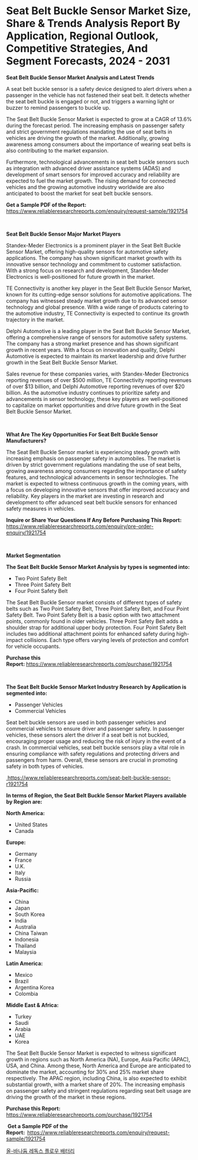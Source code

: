 <p><h1>Seat Belt Buckle Sensor Market Size, Share & Trends Analysis Report By Application, Regional Outlook, Competitive Strategies, And Segment Forecasts, 2024 - 2031</h1></p><p><strong>Seat Belt Buckle Sensor Market Analysis and Latest Trends</strong></p>
<p><p>A seat belt buckle sensor is a safety device designed to alert drivers when a passenger in the vehicle has not fastened their seat belt. It detects whether the seat belt buckle is engaged or not, and triggers a warning light or buzzer to remind passengers to buckle up.</p><p>The Seat Belt Buckle Sensor Market is expected to grow at a CAGR of 13.6% during the forecast period. The increasing emphasis on passenger safety and strict government regulations mandating the use of seat belts in vehicles are driving the growth of the market. Additionally, growing awareness among consumers about the importance of wearing seat belts is also contributing to the market expansion.</p><p>Furthermore, technological advancements in seat belt buckle sensors such as integration with advanced driver assistance systems (ADAS) and development of smart sensors for improved accuracy and reliability are expected to fuel the market growth. The rising demand for connected vehicles and the growing automotive industry worldwide are also anticipated to boost the market for seat belt buckle sensors.</p></p>
<p><strong>Get a Sample PDF of the Report:&nbsp;</strong> <a href="https://www.reliableresearchreports.com/enquiry/request-sample/1921754">https://www.reliableresearchreports.com/enquiry/request-sample/1921754</a></p>
<p>&nbsp;</p>
<p><strong>Seat Belt Buckle Sensor Major Market Players</strong></p>
<p><p>Standex-Meder Electronics is a prominent player in the Seat Belt Buckle Sensor Market, offering high-quality sensors for automotive safety applications. The company has shown significant market growth with its innovative sensor technology and commitment to customer satisfaction. With a strong focus on research and development, Standex-Meder Electronics is well-positioned for future growth in the market.</p><p>TE Connectivity is another key player in the Seat Belt Buckle Sensor Market, known for its cutting-edge sensor solutions for automotive applications. The company has witnessed steady market growth due to its advanced sensor technology and global presence. With a wide range of products catering to the automotive industry, TE Connectivity is expected to continue its growth trajectory in the market.</p><p>Delphi Automotive is a leading player in the Seat Belt Buckle Sensor Market, offering a comprehensive range of sensors for automotive safety systems. The company has a strong market presence and has shown significant growth in recent years. With a focus on innovation and quality, Delphi Automotive is expected to maintain its market leadership and drive further growth in the Seat Belt Buckle Sensor Market.</p><p>Sales revenue for these companies varies, with Standex-Meder Electronics reporting revenues of over $500 million, TE Connectivity reporting revenues of over $13 billion, and Delphi Automotive reporting revenues of over $20 billion. As the automotive industry continues to prioritize safety and advancements in sensor technology, these key players are well-positioned to capitalize on market opportunities and drive future growth in the Seat Belt Buckle Sensor Market.</p></p>
<p>&nbsp;</p>
<p><strong>What Are The Key Opportunities For Seat Belt Buckle Sensor Manufacturers?</strong></p>
<p><p>The Seat Belt Buckle Sensor market is experiencing steady growth with increasing emphasis on passenger safety in automobiles. The market is driven by strict government regulations mandating the use of seat belts, growing awareness among consumers regarding the importance of safety features, and technological advancements in sensor technologies. The market is expected to witness continuous growth in the coming years, with a focus on developing innovative sensors that offer improved accuracy and reliability. Key players in the market are investing in research and development to offer advanced seat belt buckle sensors for enhanced safety measures in vehicles.</p></p>
<p><strong>Inquire or Share Your Questions If Any Before Purchasing This Report:</strong> <a href="https://www.reliableresearchreports.com/enquiry/pre-order-enquiry/1921754">https://www.reliableresearchreports.com/enquiry/pre-order-enquiry/1921754</a></p>
<p>&nbsp;</p>
<p><strong>Market Segmentation</strong></p>
<p><strong>The Seat Belt Buckle Sensor Market Analysis by types is segmented into:</strong></p>
<p><ul><li>Two Point Safety Belt</li><li>Three Point Safety Belt</li><li>Four Point Safety Belt</li></ul></p>
<p><p>The Seat Belt Buckle Sensor market consists of different types of safety belts such as Two Point Safety Belt, Three Point Safety Belt, and Four Point Safety Belt. Two Point Safety Belt is a basic option with two attachment points, commonly found in older vehicles. Three Point Safety Belt adds a shoulder strap for additional upper body protection. Four Point Safety Belt includes two additional attachment points for enhanced safety during high-impact collisions. Each type offers varying levels of protection and comfort for vehicle occupants.</p></p>
<p><strong>Purchase this Report:&nbsp;</strong><a href="https://www.reliableresearchreports.com/purchase/1921754">https://www.reliableresearchreports.com/purchase/1921754</a></p>
<p>&nbsp;</p>
<p><strong>The Seat Belt Buckle Sensor Market Industry Research by Application is segmented into:</strong></p>
<p><ul><li>Passenger Vehicles</li><li>Commercial Vehicles</li></ul></p>
<p><p>Seat belt buckle sensors are used in both passenger vehicles and commercial vehicles to ensure driver and passenger safety. In passenger vehicles, these sensors alert the driver if a seat belt is not buckled, encouraging proper usage and reducing the risk of injury in the event of a crash. In commercial vehicles, seat belt buckle sensors play a vital role in ensuring compliance with safety regulations and protecting drivers and passengers from harm. Overall, these sensors are crucial in promoting safety in both types of vehicles.</p></p>
<p><a href="https://www.reliableresearchreports.com/seat-belt-buckle-sensor-r1921754">&nbsp;https://www.reliableresearchreports.com/seat-belt-buckle-sensor-r1921754</a></p>
<p><strong>In terms of Region, the Seat Belt Buckle Sensor Market Players available by Region are:</strong></p>
<p>
    <p> <strong> North America: </strong>
        <ul>
            <li>United States</li>
            <li>Canada</li>
        </ul>
        </p> 
    <p> <strong> Europe: </strong>
        <ul>
            <li>Germany</li>
            <li>France</li>
            <li>U.K.</li>
            <li>Italy</li>
            <li>Russia</li>
        </ul>
        </p> 
    <p> <strong> Asia-Pacific: </strong>
        <ul>
            <li>China</li>
            <li>Japan</li>
            <li>South Korea</li>
            <li>India</li>
            <li>Australia</li>
            <li>China Taiwan</li>
            <li>Indonesia</li>
            <li>Thailand</li>
            <li>Malaysia</li>
        </ul>
        </p> 
    <p> <strong> Latin America: </strong>
        <ul>
            <li>Mexico</li>
            <li>Brazil</li>
            <li>Argentina Korea</li>
            <li>Colombia</li>
        </ul>
        </p> 
    <p> <strong> Middle East & Africa: </strong>
        <ul>
            <li>Turkey</li>
            <li>Saudi</li>
            <li>Arabia</li>
            <li>UAE</li>
            <li>Korea</li>
        </ul>
    </p>
    </p>
<p><p>The Seat Belt Buckle Sensor Market is expected to witness significant growth in regions such as North America (NA), Europe, Asia Pacific (APAC), USA, and China. Among these, North America and Europe are anticipated to dominate the market, accounting for 30% and 25% market share respectively. The APAC region, including China, is also expected to exhibit substantial growth, with a market share of 20%. The increasing emphasis on passenger safety and stringent regulations regarding seat belt usage are driving the growth of the market in these regions.</p></p>
<p><strong>Purchase this Report: </strong><a href="https://www.reliableresearchreports.com/purchase/1921754">https://www.reliableresearchreports.com/purchase/1921754</a></p>
<p>&nbsp;<strong>Get a Sample PDF of the Report:&nbsp;&nbsp;</strong><a href="https://www.reliableresearchreports.com/enquiry/request-sample/1921754">https://www.reliableresearchreports.com/enquiry/request-sample/1921754</a></p>
<p><strong></strong></p>
<p><p><a href="https://medium.com/@frankfurter67567/%EB%AA%A8%EB%93%A0-%EB%B0%B4%EB%93%80%EB%A5%A8-%EB%A0%88%EB%8F%85%EC%8A%A4-%ED%94%8C%EB%A1%9C%EC%9A%B0-%EC%A0%84%EC%A7%80-%EC%8B%9C%EC%9E%A5%EC%9D%80-2024%EB%85%84%EB%B6%80%ED%84%B0-2031%EB%85%84%EA%B9%8C%EC%A7%80-%EC%84%B1%EC%9E%A5-%EC%A0%84%EB%A7%9D%EC%9D%B4%EB%A9%B0-%EC%97%B0%ED%8F%89%EA%B7%A0-%EC%84%B1%EC%9E%A5%EB%A5%A0%EC%9D%80-%EC%97%90-%EB%8B%AC%ED%95%98%EB%A9%B0-%EC%9D%91%EC%9A%A9-%EC%A7%80%EC%97%AD-%EC%A0%84%EB%A7%9D-%EB%B0%8F-%EC%88%98%EC%9D%B5%EC%97%90-%EB%8C%80%ED%95%9C-%EC%8B%9C%EC%9E%A5-%EB%8F%99%ED%96%A5-%EB%B6%84%EC%84%9D%EC%9D%B4-%ED%8F%AC%ED%95%A8%EB%90%98%EC%96%B4-a882ac949292">올-바나듐 레독스 플로우 배터리</a></p></p>